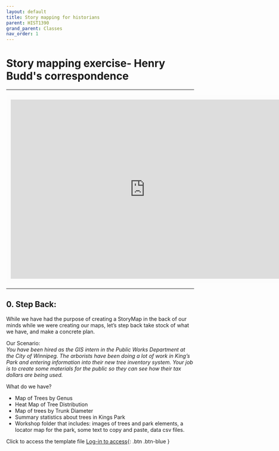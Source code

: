 ```yaml
---
layout: default
title: Story mapping for historians
parent: HIST1390
grand_parent: Classes
nav_order: 1
---
```


# Story mapping exercise- Henry Budd's correspondence

---
<iframe width="720" height="480" frameborder="0" marginheight="0" marginwidth="0" style="border:12px solid  #fcfcfc" src="https://meginwinnipeg.github.io/slides/sharing1390.html"></iframe>


---

## 0. **Step Back**:  
While we have had the purpose of creating a StoryMap in the back of our minds while we were creating our maps, let’s step back take stock of what we have, and make a concrete plan.  

Our Scenario:  
_You have been hired as the GIS intern in the Public Works Department at the City of Winnipeg. The arborists have been doing a lot of work in King’s Park and entering information into their new tree inventory system. Your job is to create some materials for the public so they can see how their tax dollars are being used._  

What do we have?  
- Map of Trees by Genus  
- Heat Map of Tree Distribution  
- Map of trees by Trunk Diameter  
- Summary statistics about trees in Kings Park 
- Workshop folder that includes: images of trees and park elements, a locator map for the park, some text to copy and paste, data csv files.  

Click to access the template file [Log-in to access](https://storymaps.arcgis.com/templates/34d910cee3b54bd087c78449fb590311){: .btn .btn-blue }